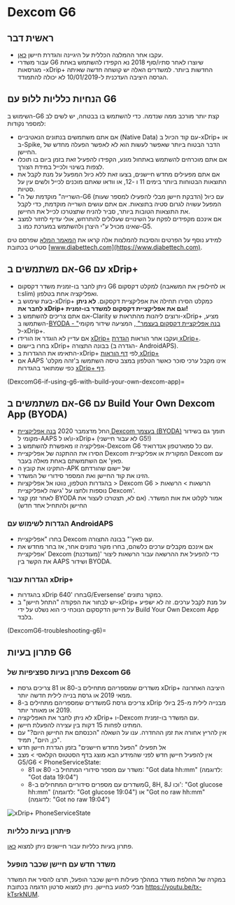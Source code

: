 # Dexcom G6

## ראשית דבר

-   עקבו אחר ההמלצה הכללית על היגיינה והגדרת חיישן [כאן](../Hardware/GeneralCGMRecommendation.md).
-   עבור משדרי G6 שיוצרו לאחר סתיו/סוף 2018 נא הקפידו להשתמש באחת מגרסאות -xDrip+ החדשות ביותר</a>. למשדרים האלה יש קושחה חדשה שאיתה הגרסה היציבה העדכנית  ל-10/01/2019 לא יכולה להתמודד.

## הנחיות כלליות ללופ עם G6

השימוש ב-G6 קצת יותר מורכב ממה שנדמה. כדי להשתמש בו בבטחה, יש לשים לב למספר נקודות:

-   אם אתם משתמשים בנתונים הנאטיביים (Native Data) עם קוד הכיול ב-xDrip+ או ב-Spike, הדבר הבטוח ביותר שאפשר לעשות הוא לא לאפשר הפעלה מחדש של החיישן.
-   אם אתם מוכרחים להשתמש באתחול מונע, הקפידו להפעיל זאת בזמן ביום בו תוכלו לצפות בשינוי ולכייל במידת הצורך.
-   אם אתם מפעילים מחדש חיישנים, בצעו זאת ללא כיול המפעל על מנת לקבל את התוצאות הבטוחות ביותר בימים 11 ו -12, או וודאו שאתם מוכנים לכייל ולשים עין על סטיות.
-   "השרייה" מוקדמת של ה-G6 (הדבקת חיישן מבלי להפעילו למספר שעות) עם כיול המפעל עשויה לגרום סטיה בתוצאות. אם אתם עושים השרייה מוקדמת, כדי לקבל את התוצאות הטובות ביותר, סביר להניח שתצטרכו לכייל את החיישן.
-   אם אינכם מקפידים לפקח על השינויים שעלולים להתרחש, אולי עדיף לחזור למצב שאינו מכויל ע"י היצרן ולהשתמש במערכת כמו ב-G5.

למידע נוסף על הפרטים והסיבות להמלצות אלה קראו את [המאמר המלא](https://www.diabettech.com/artificial-pancreas/diy-looping-and-cgm/) שפרסם טים סטריט בכתובת [www.diabettech.com](https://www.diabettech.com).

## אם משתמשים ב-G6 עם xDrip+

-   ניתן לחבר בו-זמנית משדר דקסקום G6 למקלט דקסקום (או לחילופין את המשאבה t:slim) ואפליקציה אחת בטלפון.
-   בעת שימוש ב-xDrip+ כמקלט הסירו תחילה את אפליקציית דקסקום. **לא ניתן לחבר את xDrip+ וגם את אפליקציית דקסקום למשדר בו-זמנית!**
-   אם אתם צריכים להשתמש ב-Clarity ורוצים ליהנות מהתראות ש-xDrip+ מציע, השתמשו ב-[BYODA - "בנה אפליקציית דקסקום בעצמך" ](DexcomG6-if-using-g6-with-build-your-own-dexcom-app), המציעה שידור מקומי ל-xDrip+.
-   אם עדיין לא הוגדר אז הורידו [xDrip+](https://github.com/NightscoutFoundation/xDrip) ועקבו אחר הוראות [הגדרת xDrip+](../Configuration/xdrip.md).
-   בחרו ביישום xDrip+ בבונה התצורה (הגדרה ב- AndroidAPS).
-   התאימו את ההגדרות ב-xDrip+ לפי [דף הוראות   xDrip+](../Configuration/xdrip.md)
-   אם AAPS אינו מקבל ערכי סוכר כאשר הטלפון במצב טיסה השתמשו ב'זהה מקלט' כפי שמתואר בהגדרות [xDrip+ דף](../Configuration/xdrip.md).

(DexcomG6-if-using-g6-with-build-your-own-dexcom-app)=
## אם משתמשים ב-G6 עם Build Your Own Dexcom App (BYODA)

-   החל מדצמבר 2020 [בנה אפליקציית Dexcom בעצמך (BYODA)](https://docs.google.com/forms/d/e/1FAIpQLScD76G0Y-BlL4tZljaFkjlwuqhT83QlFM5v6ZEfO7gCU98iJQ/viewform?fbzx=2196386787609383750&fbclid=IwAR2aL8Cps1s6W8apUVK-gOqgGpA-McMPJj9Y8emf_P0-_gAsmJs6QwAY-o0) תומך גם בשידור מקומי ל-AAPS ו\או ל-xDrip+ (לא עבור חיישני G5!)
-   אפליקציה זו מאפשרת להשתמש ב-Dexcom G6 עם כל סמארטפון אנדרואיד.
-   הסירו את ההתקנה של אפליקציית Dexcom המקורית או אפליקציית Dexcom עם פאץ' אם השתמשתם באחת מאלה בעבר.
-   התקינו את קובץ ה-APK של יישום שהורדתם
-   הזינו את קוד החיישן ואת המספר סידורי של המשדר.
-   בהגדרות הטלפון, נווטו אל אפליקציות > Dexcom G6 > הרשאות > הרשאות נוספות ולחצו על 'גישה לאפליקציית Dexcom'.
-   לאחר זמן קצר BYODA אמור לקלוט את אות המשדר. (אם לא, תצטרכו לעצור את החיישן ולהתחיל אחד חדש)

### הגדרות לשימוש עם AndroidAPS

-   בחרו "אפליקציית Dexcom עם פאץ'" בבונה התצורה.
-   אם אינכם מקבלים ערכים כלשהם, בחרו מקור נתונים אחר,   אז בחר מחדש את 'אפליקציית Dexcom (מעודכנת)' כדי להפעיל את   ההרשאה עבור הרשאות ליצור את הקשר בין AAPS   ושידור BYODA.

### הגדרות עבור xDrip+

-   בהגדרות xDrip בחרו '640G/Eversense' כמקור נתונים.
-   יש לבחור את הפקודה "התחל חיישן" ב-xDrip+ על מנת   לקבל ערכים. זה לא ישפיע על חיישן הדקסקום הנוכחי כי הוא נשלט על ידי   Build Your Own Dexcom App בלבד.


(DexcomG6-troubleshooting-g6)=
## פתרון בעיות G6

### פתרון בעיות ספציפיות של Dexcom G6

-   משדרים שמספריהם מתחילים ב-80 או 81 צריכים גרסת xDrip+ היציבה האחרונה ממאי 2019 או גרסת בנייה לילית חדשה יותר.
-   משדרים שמספריהם מתחילים ב-8G צריכים גרסת xDrip מבנייה לילית מ-25 ביולי 2019 או מאוחר יותר.
-   לא ניתן לחבר את האפליקציה xDrip+ ו-Dexcom עם המשדר בו-זמנית.
-   המתינו לפחות 15 דקות בין עצירה להפעלת חיישן.
-   אין להריץ אחורה את זמן ההחדרה. ענו על השאלה   "הכנסתם את החיישן היום?" עם "כן, היום", תמיד.
-   אל תפעילו "הפעל מחדש חיישנים" בזמן הגדרת חיישן חדש
-   אין להפעיל חיישן חדש לפני שהמידע הבא מוצג בדף הסטטוס הקלאסי > מצב G5/G6 < PhoneServiceState:
    -   משדר עם מספר סידורי המתחיל ב- 80 או 81: "Got data hh:mm"   (לדוגמה: "Got data 19:04")
    -   משדרים עם מספרים סידוריים המתחילים ב-8G, 8H, 8J וכו': "Got glucose hh:mm" (לדוגמה: "Got glucose 19:04") או "Got no raw hh:mm" (לדוגמה: "Got no raw 19:04")

![xDrip+ PhoneServiceState](../images/xDrip_Dexcom_PhoneServiceState.png)

### פיתרון בעיות כלליות

פתרון בעיות כלליות עבור חיישנים ניתן למצוא [כאן](./GeneralCGMRecommendation.html#troubleshooting).

### משדר חדש עם חיישן שכבר מופעל

במקרה של החלפת משדר במהלך פעילות חיישן שכבר הופעל, תרצו להסיר את המשדר מבלי לפגוע בחיישן. ניתן למצוא סרטון הדגמה בכתובת <https://youtu.be/tx-kTsrkNUM>.
